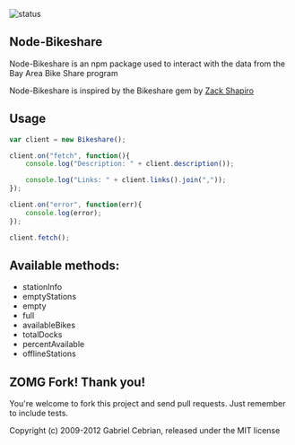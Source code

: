 ![status](https://secure.travis-ci.org/gabceb/node-bikeshare.png?branch=master)

## Node-Bikeshare

Node-Bikeshare is an npm package used to interact with the data from the Bay Area Bike Share program

Node-Bikeshare is inspired by the Bikeshare gem by [Zack Shapiro](https://github.com/zackshapiro/bikeshare)

## Usage

```javascript
var client = new Bikeshare();

client.on("fetch", function(){
    console.log("Description: " + client.description());

    console.log("Links: " + client.links().join(","));
});

client.on("error", function(err){
	console.log(error);
});

client.fetch();

```

## Available methods:

- stationInfo
- emptyStations
- empty
- full
- availableBikes
- totalDocks
- percentAvailable
- offlineStations

## ZOMG Fork! Thank you!

You're welcome to fork this project and send pull requests. Just remember to include tests.

Copyright (c) 2009-2012 Gabriel Cebrian, released under the MIT license